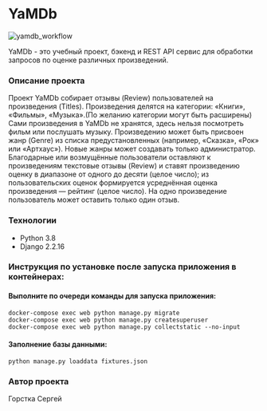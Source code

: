 # YaMDb 

![yamdb_workflow](https://github.com/Gorstka/yamdb_final/actions/workflows/yamdb_workflow.yml/badge.svg)

YaMDb - это учебный проект, бэкенд и REST API сервис для обработки запросов по оценке различных произведений.

### Описание проекта

Проект YaMDb собирает отзывы (Review) пользователей на произведения (Titles). 
Произведения делятся на категории: «Книги», «Фильмы», «Музыка».(По желанию категории могут быть расширены)
Сами произведения в YaMDb не хранятся, здесь нельзя посмотреть фильм или послушать музыку.
Произведению может быть присвоен жанр (Genre) из списка предустановленных (например, «Сказка», «Рок» или «Артхаус»).
Новые жанры может создавать только администратор.
Благодарные или возмущённые пользователи оставляют к произведениям текстовые отзывы (Review) и ставят произведению оценку в диапазоне от одного до десяти (целое число);
из пользовательских оценок формируется усреднённая оценка произведения — рейтинг (целое число).
На одно произведение пользователь может оставить только один отзыв.

### Технологии
- Python 3.8
- Django 2.2.16

### Инструкция по установке после запуска приложения в контейнерах:

#### Выполните по очереди команды для запуска приложения:

```
docker-compose exec web python manage.py migrate
docker-compose exec web python manage.py createsuperuser
docker-compose exec web python manage.py collectstatic --no-input
```
#### Заполнение базы данными:

```
python manage.py loaddata fixtures.json
```

### Автор проекта

Горстка Сергей

